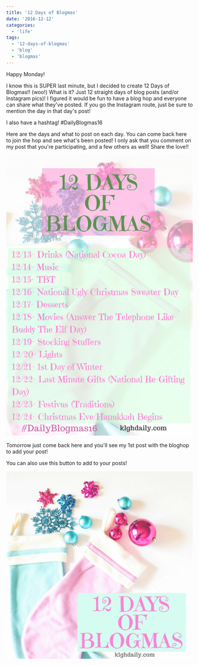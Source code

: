 ```yaml
---
title: '12 Days of Blogmas'
date: '2016-12-12'
categories:
  - 'life'
tags:
  - '12-days-of-blogmas'
  - 'blog'
  - 'blogmas'
---
```


Happy Monday!

I know this is SUPER last minute, but I decided to create 12 Days of Blogmas!! (woo!) What is it? Just 12 straight days of blog posts (and/or Instagram pics)! I figured it would be fun to have a blog hop and everyone can share what they've posted. If you go the Instagram route, just be sure to mention the day in that day's post!

I also have a hashtag! #DailyBlogmas16

Here are the days and what to post on each day. You can come back here to join the hop and see what's been posted! I only ask that you comment on my post that you're participating, and a few others as well! Share the love!!

![](images/blogmasDays-683x1024.png)

Tomorrow just come back here and you'll see my 1st post with the bloghop to add your post!

You can also use this button to add to your posts!

![](images/12-days-of-blogmas.jpg)

